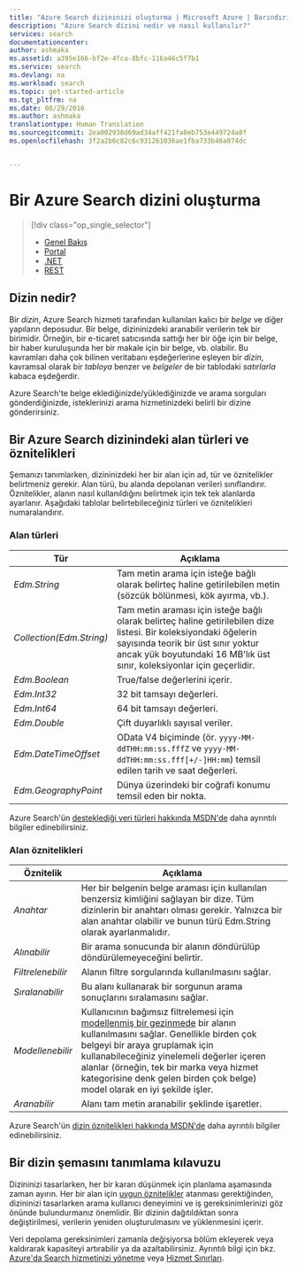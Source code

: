 ```yaml
---
title: "Azure Search dizininizi oluşturma | Microsoft Azure | Barındırılan bulut arama hizmeti"
description: "Azure Search dizini nedir ve nasıl kullanılır?"
services: search
documentationcenter: 
author: ashmaka
ms.assetid: a395e166-bf2e-4fca-8bfc-116a46c5f7b1
ms.service: search
ms.devlang: na
ms.workload: search
ms.topic: get-started-article
ms.tgt_pltfrm: na
ms.date: 08/29/2016
ms.author: ashmaka
translationtype: Human Translation
ms.sourcegitcommit: 2ea002938d69ad34aff421fa0eb753e449724a8f
ms.openlocfilehash: 3f2a2b6c82c6c931261036ae1fba733b46a074dc


---
```

# <a name="create-an-azure-search-index"></a>Bir Azure Search dizini oluşturma
> [!div class="op_single_selector"]
> * [Genel Bakış](search-what-is-an-index.md)
> * [Portal](search-create-index-portal.md)
> * [.NET](search-create-index-dotnet.md)
> * [REST](search-create-index-rest-api.md)
> 
> 

## <a name="what-is-an-index"></a>Dizin nedir?
Bir *dizin*, Azure Search hizmeti tarafından kullanılan kalıcı bir *belge* ve diğer yapıların deposudur. Bir belge, dizininizdeki aranabilir verilerin tek bir birimidir. Örneğin, bir e-ticaret satıcısında sattığı her bir öğe için bir belge, bir haber kuruluşunda her bir makale için bir belge, vb. olabilir. Bu kavramları daha çok bilinen veritabanı eşdeğerlerine eşleyen bir *dizin*, kavramsal olarak bir *tabloya* benzer ve *belgeler* de bir tablodaki *satırlarla* kabaca eşdeğerdir.

Azure Search'te belge eklediğinizde/yüklediğinizde ve arama sorguları gönderdiğinizde, isteklerinizi arama hizmetinizdeki belirli bir dizine gönderirsiniz.

## <a name="field-types-and-attributes-in-an-azure-search-index"></a>Bir Azure Search dizinindeki alan türleri ve öznitelikleri
Şemanızı tanımlarken, dizininizdeki her bir alan için ad, tür ve öznitelikler belirtmeniz gerekir. Alan türü, bu alanda depolanan verileri sınıflandırır. Öznitelikler, alanın nasıl kullanıldığını belirtmek için tek tek alanlarda ayarlanır. Aşağıdaki tablolar belirtebileceğiniz türleri ve öznitelikleri numaralandırır.

### <a name="field-types"></a>Alan türleri
| Tür | Açıklama |
| --- | --- |
| *Edm.String* |Tam metin arama için isteğe bağlı olarak belirteç haline getirilebilen metin (sözcük bölünmesi, kök ayırma, vb.). |
| *Collection(Edm.String)* |Tam metin araması için isteğe bağlı olarak belirteç haline getirilebilen dize listesi. Bir koleksiyondaki öğelerin sayısında teorik bir üst sınır yoktur ancak yük boyutundaki 16 MB'lık üst sınır, koleksiyonlar için geçerlidir. |
| *Edm.Boolean* |True/false değerlerini içerir. |
| *Edm.Int32* |32 bit tamsayı değerleri. |
| *Edm.Int64* |64 bit tamsayı değerleri. |
| *Edm.Double* |Çift duyarlıklı sayısal veriler. |
| *Edm.DateTimeOffset* |OData V4 biçiminde (ör. `yyyy-MM-ddTHH:mm:ss.fffZ` ve `yyyy-MM-ddTHH:mm:ss.fff[+/-]HH:mm`) temsil edilen tarih ve saat değerleri. |
| *Edm.GeographyPoint* |Dünya üzerindeki bir coğrafi konumu temsil eden bir nokta. |

Azure Search'ün [desteklediği veri türleri hakkında MSDN'de](https://msdn.microsoft.com/library/azure/dn798938.aspx) daha ayrıntılı bilgiler edinebilirsiniz.

### <a name="field-attributes"></a>Alan öznitelikleri
| Öznitelik | Açıklama |
| --- | --- |
| *Anahtar* |Her bir belgenin belge araması için kullanılan benzersiz kimliğini sağlayan bir dize. Tüm dizinlerin bir anahtarı olması gerekir. Yalnızca bir alan anahtar olabilir ve bunun türü Edm.String olarak ayarlanmalıdır. |
| *Alınabilir* |Bir arama sonucunda bir alanın döndürülüp döndürülemeyeceğini belirtir. |
| *Filtrelenebilir* |Alanın filtre sorgularında kullanılmasını sağlar. |
| *Sıralanabilir* |Bu alanı kullanarak bir sorgunun arama sonuçlarını sıralamasını sağlar. |
| *Modellenebilir* |Kullanıcının bağımsız filtrelemesi için [modellenmiş bir gezinmede](search-faceted-navigation.md) bir alanın kullanılmasını sağlar. Genellikle birden çok belgeyi bir araya gruplamak için kullanabileceğiniz yinelemeli değerler içeren alanlar (örneğin, tek bir marka veya hizmet kategorisine denk gelen birden çok belge) model olarak en iyi şekilde işler. |
| *Aranabilir* |Alanı tam metin aranabilir şeklinde işaretler. |

Azure Search'ün [dizin öznitelikleri hakkında MSDN'de](https://msdn.microsoft.com/library/azure/dn798941.aspx) daha ayrıntılı bilgiler edinebilirsiniz.

## <a name="guidance-for-defining-an-index-schema"></a>Bir dizin şemasını tanımlama kılavuzu
Dizininizi tasarlarken, her bir kararı düşünmek için planlama aşamasında zaman ayırın. Her bir alan için [uygun öznitelikler](https://msdn.microsoft.com/library/azure/dn798941.aspx) atanması gerektiğinden, dizininizi tasarlarken arama kullanıcı deneyimini ve iş gereksinimlerinizi göz önünde bulundurmanız önemlidir. Bir dizinin dağıtıldıktan sonra değiştirilmesi, verilerin yeniden oluşturulmasını ve yüklenmesini içerir.

Veri depolama gereksinimleri zamanla değişiyorsa bölüm ekleyerek veya kaldırarak kapasiteyi artırabilir ya da azaltabilirsiniz. Ayrıntılı bilgi için bkz. [Azure'da Search hizmetinizi yönetme](search-manage.md) veya [Hizmet Sınırları](search-limits-quotas-capacity.md).




<!--HONumber=Nov16_HO2-->


